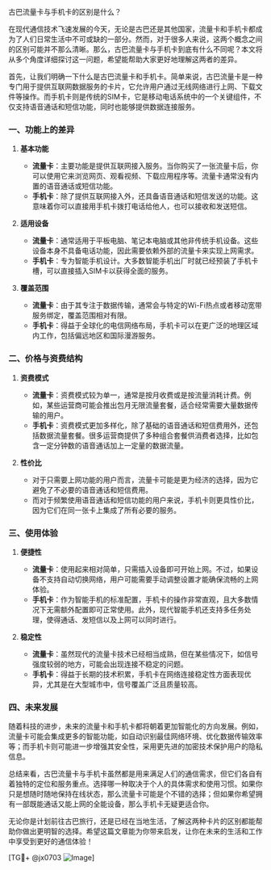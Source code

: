 古巴流量卡与手机卡的区别是什么？

在现代通信技术飞速发展的今天，无论是古巴还是其他国家，流量卡和手机卡都成为了人们日常生活中不可或缺的一部分。然而，对于很多人来说，这两个概念之间的区别可能并不那么清晰。那么，古巴流量卡与手机卡到底有什么不同呢？本文将从多个角度详细探讨这一问题，希望能帮助大家更好地理解这两者的差异。

首先，让我们明确一下什么是古巴流量卡和手机卡。简单来说，古巴流量卡是一种专门用于提供互联网数据服务的卡片，它允许用户通过无线网络进行上网、下载文件等操作。而手机卡则是传统的SIM卡，它是移动电话系统中的一个关键组件，不仅支持语音通话和短信功能，同时也能够提供数据连接服务。

### 一、功能上的差异

1. **基本功能**
   - **流量卡**：主要功能是提供互联网接入服务。当你购买了一张流量卡后，你可以使用它来浏览网页、观看视频、下载应用程序等。流量卡通常没有内置的语音通话或短信功能。
   - **手机卡**：除了提供互联网接入外，还具备语音通话和短信发送的功能。这意味着你可以直接用手机卡拨打电话给他人，也可以接收和发送短信。

2. **适用设备**
   - **流量卡**：通常适用于平板电脑、笔记本电脑或其他非传统手机设备。这些设备本身不具备电话功能，因此需要依赖外部的流量卡来实现上网需求。
   - **手机卡**：专为智能手机设计。大多数智能手机出厂时就已经预装了手机卡槽，可以直接插入SIM卡以获得全面的服务。

3. **覆盖范围**
   - **流量卡**：由于其专注于数据传输，通常会与特定的Wi-Fi热点或者移动宽带服务绑定，覆盖范围相对有限。
   - **手机卡**：得益于全球化的电信网络布局，手机卡可以在更广泛的地理区域内工作，包括偏远地区和国际漫游服务。

### 二、价格与资费结构

1. **资费模式**
   - **流量卡**：资费模式较为单一，通常是按月收费或是按流量消耗计费。例如，某些运营商可能会推出包月无限流量套餐，适合经常需要大量数据传输的用户。
   - **手机卡**：资费模式更加多样化，除了基础的语音通话和短信费用外，还包括数据流量套餐。很多运营商提供了多种组合套餐供消费者选择，比如包含一定分钟数的语音通话加上一定量的数据流量。

2. **性价比**
   - 对于只需要上网功能的用户而言，流量卡可能是更为经济的选择，因为它避免了不必要的语音通话和短信费用。
   - 而对于频繁使用语音通话和短信功能的用户来说，手机卡则更具性价比，因为它们在同一张卡上集成了所有必要的服务。

### 三、使用体验

1. **便捷性**
   - **流量卡**：使用起来相对简单，只需插入设备即可开始上网。不过，如果设备不支持自动切换网络，用户可能需要手动调整设置才能确保流畅的上网体验。
   - **手机卡**：作为智能手机的标准配置，手机卡的操作非常直观，且大多数情况下无需额外配置即可正常使用。此外，现代智能手机还支持多任务处理，使得通话、发短信以及上网可以同时进行。

2. **稳定性**
   - **流量卡**：虽然现代的流量卡技术已经相当成熟，但在某些情况下，如信号强度较弱的地方，可能会出现连接不稳定的问题。
   - **手机卡**：得益于长期的技术积累，手机卡在网络连接稳定性方面表现优异，尤其是在大型城市中，信号覆盖广泛且质量较高。

### 四、未来发展

随着科技的进步，未来的流量卡和手机卡都将朝着更加智能化的方向发展。例如，流量卡可能会集成更多的智能功能，如自动识别最佳网络环境、优化数据传输效率等；而手机卡则可能进一步增强其安全性，采用更先进的加密技术保护用户的隐私信息。

总结来看，古巴流量卡与手机卡虽然都是用来满足人们的通信需求，但它们各自有着独特的定位和服务重点。选择哪一种取决于个人的具体需求和使用习惯。如果你只是想随时随地保持在线状态，那么流量卡可能是个不错的选择；但如果你希望拥有一部既能通话又能上网的全能设备，那么手机卡无疑更适合你。

无论你是计划前往古巴旅行，还是已经在当地生活，了解这两种卡片的区别都能帮助你做出更明智的选择。希望这篇文章能为你带来启发，让你在未来的生活和工作中享受到更好的通信体验！

[TG💪+ @jx0703 ![Image](https://github.com/user-attachments/assets/dbca1d08-cadb-493c-b0ec-ad6f7a83f270)]
